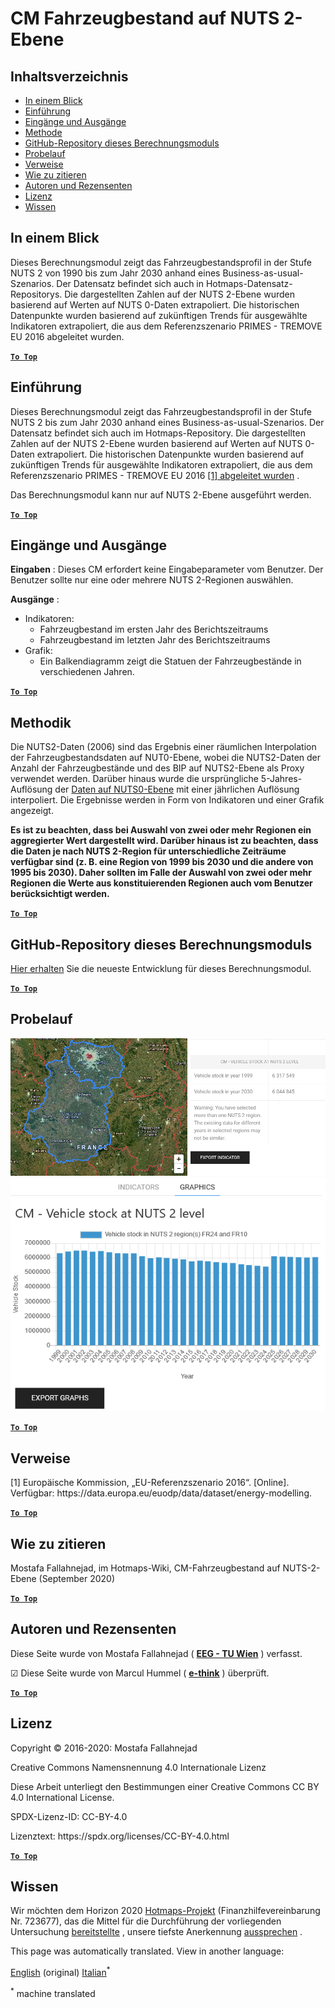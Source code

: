 <h1> <a class="anchor" id="cm-vehicle-stock-at-nuts-2-level" href="#cm-vehicle-stock-at-nuts-2-level"><i class="fa fa-link"></i></a> CM Fahrzeugbestand auf NUTS 2-Ebene </h1><h2> <a class="anchor" id="table-of-contents" href="#table-of-contents"><i class="fa fa-link"></i></a> Inhaltsverzeichnis </h2><ul><li> <a href="#in-a-glance">In einem Blick</a> </li><li> <a href="#introduction">Einführung</a> </li><li> <a href="#inputs-and-outputs">Eingänge und Ausgänge</a> </li><li> <a href="#method">Methode</a> </li><li> <a href="#github-repository-of-this-calculation-module">GitHub-Repository dieses Berechnungsmoduls</a> </li><li> <a href="#sample-run">Probelauf</a> </li><li> <a href="#references">Verweise</a> </li><li> <a href="#how-to-cite">Wie zu zitieren</a> </li><li> <a href="#authors-and-reviewers">Autoren und Rezensenten</a> </li><li> <a href="#license">Lizenz</a> </li><li> <a href="#acknowledgement">Wissen</a> </li></ul><h2> <a class="anchor" id="in-a-glance" href="#in-a-glance"><i class="fa fa-link"></i></a> In einem Blick </h2><p> Dieses Berechnungsmodul zeigt das Fahrzeugbestandsprofil in der Stufe NUTS 2 von 1990 bis zum Jahr 2030 anhand eines Business-as-usual-Szenarios. Der Datensatz befindet sich auch in Hotmaps-Datensatz-Repositorys. Die dargestellten Zahlen auf der NUTS 2-Ebene wurden basierend auf Werten auf NUTS 0-Daten extrapoliert. Die historischen Datenpunkte wurden basierend auf zukünftigen Trends für ausgewählte Indikatoren extrapoliert, die aus dem Referenzszenario PRIMES - TREMOVE EU 2016 abgeleitet wurden. </p><p> <a href="#table-of-contents"><strong><code>To Top</code></strong></a> </p> <h2> <a class="anchor" id="introduction" href="#introduction"><i class="fa fa-link"></i></a> Einführung </h2><p> Dieses Berechnungsmodul zeigt das Fahrzeugbestandsprofil in der Stufe NUTS 2 bis zum Jahr 2030 anhand eines Business-as-usual-Szenarios. Der Datensatz befindet sich auch im Hotmaps-Repository. Die dargestellten Zahlen auf der NUTS 2-Ebene wurden basierend auf Werten auf NUTS 0-Daten extrapoliert. Die historischen Datenpunkte wurden basierend auf zukünftigen Trends für ausgewählte Indikatoren extrapoliert, die aus dem Referenzszenario PRIMES - TREMOVE EU 2016 <a href="#references">[1] abgeleitet wurden</a> . </p><p> Das Berechnungsmodul kann nur auf NUTS 2-Ebene ausgeführt werden. </p><p> <a href="#table-of-contents"><strong><code>To Top</code></strong></a> </p> <h2> <a class="anchor" id="inputs-and-outputs" href="#inputs-and-outputs"><i class="fa fa-link"></i></a> Eingänge und Ausgänge </h2><p> <strong>Eingaben</strong> : Dieses CM erfordert keine Eingabeparameter vom Benutzer. Der Benutzer sollte nur eine oder mehrere NUTS 2-Regionen auswählen. </p><p> <strong>Ausgänge</strong> : </p><ul><li> Indikatoren: <ul><li> Fahrzeugbestand im ersten Jahr des Berichtszeitraums </li><li> Fahrzeugbestand im letzten Jahr des Berichtszeitraums </li></ul></li><li> Grafik: <ul><li> Ein Balkendiagramm zeigt die Statuen der Fahrzeugbestände in verschiedenen Jahren. </li></ul></li></ul><p> <a href="#table-of-contents"><strong><code>To Top</code></strong></a> </p> <h2> <a class="anchor" id="methodology" href="#methodology"><i class="fa fa-link"></i></a> Methodik </h2><p> Die NUTS2-Daten (2006) sind das Ergebnis einer räumlichen Interpolation der Fahrzeugbestandsdaten auf NUT0-Ebene, wobei die NUTS2-Daten der Anzahl der Fahrzeugbestände und des BIP auf NUTS2-Ebene als Proxy verwendet werden. Darüber hinaus wurde die ursprüngliche 5-Jahres-Auflösung der <a href="https://gitlab.com/hotmaps/transport/nuts0">Daten auf NUTS0-Ebene</a> mit einer jährlichen Auflösung interpoliert. Die Ergebnisse werden in Form von Indikatoren und einer Grafik angezeigt. </p><p> <strong>Es ist zu beachten, dass bei Auswahl von zwei oder mehr Regionen ein aggregierter Wert dargestellt wird. Darüber hinaus ist zu beachten, dass die Daten je nach NUTS 2-Region für unterschiedliche Zeiträume verfügbar sind (z. B. eine Region von 1999 bis 2030 und die andere von 1995 bis 2030). Daher sollten im Falle der Auswahl von zwei oder mehr Regionen die Werte aus konstituierenden Regionen auch vom Benutzer berücksichtigt werden.</strong> </p><p> <a href="#table-of-contents"><strong><code>To Top</code></strong></a> </p> <h2> <a class="anchor" id="github-repository-of-this-calculation-module" href="#github-repository-of-this-calculation-module"><i class="fa fa-link"></i></a> GitHub-Repository dieses Berechnungsmoduls </h2><p> <a href="https://github.com/HotMaps/vehicle_stock/tree/develop">Hier erhalten</a> Sie die neueste Entwicklung für dieses Berechnungsmodul. </p><p> <a href="#table-of-contents"><strong><code>To Top</code></strong></a> </p> <h2> <a class="anchor" id="sample-run" href="#sample-run"><i class="fa fa-link"></i></a> Probelauf </h2><img src="/en/CM-Vehicle-stock-at-NUTS-2-level/1.png"/><img src="/en/CM-Vehicle-stock-at-NUTS-2-level/2.png"/><p> <a href="#table-of-contents"><strong><code>To Top</code></strong></a> </p> <h2> <a class="anchor" id="references" href="#references"><i class="fa fa-link"></i></a> Verweise </h2><p> [1] Europäische Kommission, „EU-Referenzszenario 2016“. [Online]. Verfügbar: https://data.europa.eu/euodp/data/dataset/energy-modelling. </p><p> <a href="#table-of-contents"><strong><code>To Top</code></strong></a> </p> <h2> <a class="anchor" id="how-to-cite" href="#how-to-cite"><i class="fa fa-link"></i></a> Wie zu zitieren </h2><p> Mostafa Fallahnejad, im Hotmaps-Wiki, CM-Fahrzeugbestand auf NUTS-2-Ebene (September 2020) </p><p> <a href="#table-of-contents"><strong><code>To Top</code></strong></a> </p> <h2> <a class="anchor" id="authors-and-reviewers" href="#authors-and-reviewers"><i class="fa fa-link"></i></a> Autoren und Rezensenten </h2><p> Diese Seite wurde von Mostafa Fallahnejad ( <strong><a href="https://eeg.tuwien.ac.at/">EEG - TU Wien</a></strong> ) verfasst. </p><p> ☑ Diese Seite wurde von Marcul Hummel ( <strong><a href="https://e-think.ac.at">e-think</a></strong> ) überprüft. </p><p> <a href="#table-of-contents"><strong><code>To Top</code></strong></a> </p> <h2> <a class="anchor" id="license" href="#license"><i class="fa fa-link"></i></a> Lizenz </h2><p> Copyright © 2016-2020: Mostafa Fallahnejad </p><p> Creative Commons Namensnennung 4.0 Internationale Lizenz </p><p> Diese Arbeit unterliegt den Bestimmungen einer Creative Commons CC BY 4.0 International License. </p><p> SPDX-Lizenz-ID: CC-BY-4.0 </p><p> Lizenztext: https://spdx.org/licenses/CC-BY-4.0.html </p><p> <a href="#table-of-contents"><strong><code>To Top</code></strong></a> </p> <h2> <a class="anchor" id="acknowledgement" href="#acknowledgement"><i class="fa fa-link"></i></a> Wissen </h2><p> Wir möchten dem Horizon 2020 <a href="https://www.hotmaps-project.eu">Hotmaps-Projekt</a> (Finanzhilfevereinbarung Nr. 723677), das die Mittel für die Durchführung der vorliegenden Untersuchung <a href="https://www.hotmaps-project.eu">bereitstellte</a> , unsere tiefste Anerkennung <a href="https://www.hotmaps-project.eu">aussprechen</a> . </p>



<!--- THIS IS A SUPER UNIQUE IDENTIFIER -->

This page was automatically translated. View in another language:

[English](../en/CM-Vehicle-stock-at-NUTS-2-level) (original)  [Italian](../it/CM-Vehicle-stock-at-NUTS-2-level)<sup>\*</sup> 

<sup>\*</sup> machine translated
